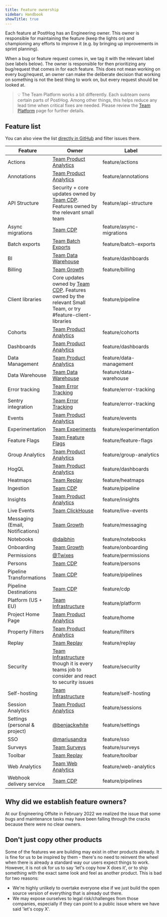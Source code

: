 ```yaml
---
title: Feature ownership
sidebar: Handbook
showTitle: true
---
```


Each feature at PostHog has an Engineering owner. This owner is responsible for maintaining the feature (keep the lights on) and championing any efforts to improve it (e.g. by bringing up improvements in sprint planning).

When a bug or feature request comes in, we tag it with the relevant label (see labels below). The owner is responsible for then prioritizing any bug/request that comes in for each feature. This does not mean working on every bug/request, an owner can make the deliberate decision that working on something is not the best thing to work on, but every request should be looked at.


> 💡 The Team Platform works a bit differently. Each subteam owns certain parts of PostHog. Among other things, this helps reduce any lead time when critical fixes are needed. Please review the [Team Platform](/teams/infrastructure) page for further details.


## Feature list

You can also view the list [directly in GitHub](https://github.com/PostHog/posthog/labels?q=feature%2F) and filter issues there.

| Feature |  Owner  |  Label  |
|---|---|---|
| Actions | [Team Product Analytics][Team Product Analytics]  | <span class="lemon-tag gh-tag">feature/actions</span> |
| Annotations | [Team Product Analytics][Team Product Analytics]  | <span class="lemon-tag gh-tag">feature/annotations</span> |
| API Structure | Security + core updates owned by [Team CDP][Team CDP]. Features owned by the relevant small team | <span class="lemon-tag gh-tag">feature/api-structure</span> |
| Async migrations | [Team CDP][Team CDP]  | <span class="lemon-tag gh-tag">feature/async-migrations</span> |
| Batch exports | [Team Batch Exports](/teams/batch-exports)  | <span class="lemon-tag gh-tag">feature/batch-exports</span> |
| BI | [Team Data Warehouse](/teams/data-warehouse)  |  <span class="lemon-tag gh-tag">feature/dashboards</span> |
| Billing | [Team Growth][Team Growth]  |  <span class="lemon-tag gh-tag">feature/billing</span> |
| Client libraries | Core updates owned by [Team CDP][Team CDP]. Features owned by the relevant Small Team, or try #feature-client-libraries  | <span class="lemon-tag gh-tag">feature/pipeline</span> |
| Cohorts | [Team Product Analytics][Team Product Analytics]  |  <span class="lemon-tag gh-tag">feature/cohorts</span>  |
| Dashboards | [Team Product Analytics][Team Product Analytics]  |  <span class="lemon-tag gh-tag">feature/dashboards</span> |
| Data Management | [Team Product Analytics][Team Product Analytics]  | <span class="lemon-tag gh-tag">feature/data-management</span>  |
| Data Warehouse | [Team Data Warehouse](/teams/data-warehouse)  | <span class="lemon-tag gh-tag">feature/data-warehouse</span> |
| Error tracking | [Team Error Tracking](/teams/error-tracking)  |  <span class="lemon-tag gh-tag">feature/error-tracking</span>  |
| Sentry integration | [Team Error Tracking](/teams/error-tracking)  |  <span class="lemon-tag gh-tag">feature/error-tracking</span>  |
| Events | [Team Product Analytics][Team Product Analytics]  |  <span class="lemon-tag gh-tag">feature/events</span>  |
| Experimentation | [Team Experiments](/teams/experiments) |  <span class="lemon-tag gh-tag">feature/experimentation</span> |
| Feature Flags | [Team Feature Flags][Team Feature Flags]  |  <span class="lemon-tag gh-tag">feature/feature-flags</span> |
| Group Analytics | [Team Product Analytics][Team Product Analytics]  |  <span class="lemon-tag gh-tag">feature/group-analytics</span> |
| HogQL | [Team Product Analytics][Team Product Analytics]  |  <span class="lemon-tag gh-tag">feature/dashboards</span> |
| Heatmaps | [Team Replay][Team Replay] | <span class="lemon-tag gh-tag">feature/heatmaps</span> |
| Ingestion | [Team CDP][Team CDP]  | <span class="lemon-tag gh-tag">feature/pipeline</span> |
| Insights | [Team Product Analytics][Team Product Analytics]  | <span class="lemon-tag gh-tag">feature/insights</span>  |
| Live Events | [Team ClickHouse][Team ClickHouse]  | <span class="lemon-tag gh-tag">feature/live-events</span>  |
| Messaging (Email, Notifications) | [Team Growth][Team Growth]  | <span class="lemon-tag gh-tag">feature/messaging</span>  |
| Notebooks | [@daibhin][@daibhin]  |  <span class="lemon-tag gh-tag">feature/notebooks</span> |
| Onboarding | [Team Growth][Team Growth]  | <span class="lemon-tag gh-tag">feature/onboarding</span>  |
| Permissions | [@Twixes][@Twixes]  | <span class="lemon-tag gh-tag">feature/permissions</span>  |
| Persons | [Team CDP][Team CDP]  | <span class="lemon-tag gh-tag">feature/persons</span>  |
| Pipeline Transformations | [Team CDP][Team CDP] | <span class="lemon-tag gh-tag">feature/pipelines</span> |
| Pipeline Destinations | [Team CDP][Team CDP] | <span class="lemon-tag gh-tag">feature/cdp</span> |
| Platform (US + EU) | [Team Infrastructure][Team Infrastructure] | <span class="lemon-tag gh-tag">feature/platform</span>  |
| Project Home Page | [Team Product Analytics][Team Product Analytics]  | <span class="lemon-tag gh-tag">feature/home</span> |
| Property Filters | [Team Product Analytics][Team Product Analytics]  | <span class="lemon-tag gh-tag">feature/filters</span>  |
| Replay | [Team Replay][Team Replay]  |  <span class="lemon-tag gh-tag">feature/replay</span> |
| Security | [Team Infrastructure][Team Infrastructure] though it is every teams job to consider and react to security issues |  <span class="lemon-tag gh-tag">feature/security</span> |
| Self-hosting | [Team Infrastructure][Team Infrastructure]  |  <span class="lemon-tag gh-tag">feature/self-hosting</span> |
| Session Analytics | [Team Product Analytics][Team Product Analytics]  |  <span class="lemon-tag gh-tag">feature/sessions</span> |
| Settings (personal & project) | [@benjackwhite][@benjackwhite]   |  <span class="lemon-tag gh-tag">feature/settings</span> |
| SSO | [@mariusandra][@mariusandra]  | <span class="lemon-tag gh-tag">feature/sso</span>  |
| Surveys | [Team Surveys][Team Surveys] | <span class="lemon-tag gh-tag">feature/surveys</span> |
| Toolbar | [Team Replay][Team Replay]  | <span class="lemon-tag gh-tag">feature/toolbar</span>  |
| Web Analytics                            | [Team Web Analytics][Team Web Analytics]                                                                   | <span class="lemon-tag gh-tag">feature/web-analytics</span>        |
| Webhook delivery service | [Team CDP][Team CDP] | <span class="lemon-tag gh-tag">feature/pipelines</span> |



## Why did we establish feature owners?
At our Engineering Offsite in February 2022 we realized the issue that some bugs and maintenance tasks may have been falling through the cracks because there were no clear owners.

## Don't just copy other products
Some of the features we are building may exist in other products already. It is fine for us to be inspired by them - there's no need to reinvent the wheel when there is already a standard way our users expect things to work. However, it is not ok for us to say 'let's copy how X does it', or to ship something with the exact same look and feel as another product. This is bad for two reasons:

- We're highly unlikely to overtake everyone else if we just build the open source version of everything that is already out there.
- We may expose ourselves to legal risk/challenges from those companies, especially if they can point to a public issue where we have said 'let's copy X'.

[@benjackwhite]: https://github.com/benjackwhite
[@EDsCODE]: https://github.com/EDsCODE
[@mariusandra]: https://github.com/mariusandra
[@neilkakkar]: https://github.com/neilkakkar
[@pauldambra]: https://github.com/pauldambra
[@Twixes]: https://github.com/Twixes
[@daibhin]: https://github.com/daibhin
[@timgl]: https://github.com/timgl
[Team Product Analytics]: /teams/product-analytics
[Team Web Analytics]: /teams/web-analytics
[Team Replay]: /teams/replay
[Team CDP]: /teams/pipeline
[Team Infrastructure]: /teams/infrastructure
[Team Feature Flags]: /teams/feature-flags
[Team Infrastructure]: /teams/infrastructure
[Team Growth]: /teams/growth
[Team ClickHouse]: /teams/clickhouse
[Team CDP]: /teams/cdp
[Team Surveys]: /teams/surveys
